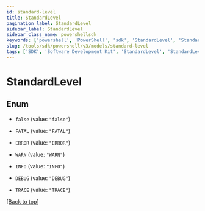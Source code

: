 ```yaml
---
id: standard-level
title: StandardLevel
pagination_label: StandardLevel
sidebar_label: StandardLevel
sidebar_class_name: powershellsdk
keywords: ['powershell', 'PowerShell', 'sdk', 'StandardLevel', 'StandardLevel']
slug: /tools/sdk/powershell/v3/models/standard-level
tags: ['SDK', 'Software Development Kit', 'StandardLevel', 'StandardLevel']
---
```


# StandardLevel

## Enum

- `false` (value: `"false"`)

- `FATAL` (value: `"FATAL"`)

- `ERROR` (value: `"ERROR"`)

- `WARN` (value: `"WARN"`)

- `INFO` (value: `"INFO"`)

- `DEBUG` (value: `"DEBUG"`)

- `TRACE` (value: `"TRACE"`)

[[Back to top]](#)
